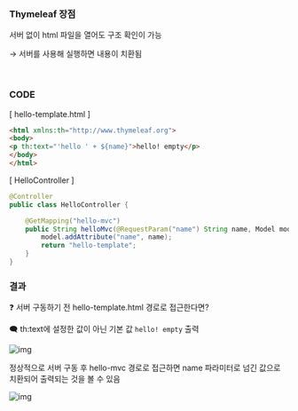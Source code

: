 ### Thymeleaf 장점 

서버 없이 html 파일을 열어도 구조 확인이 가능 

→ 서버를 사용해 실행하면 내용이 치환됨

<br>

### CODE 

[ hello-template.html ]

``` html
<html xmlns:th="http://www.thymeleaf.org">
<body>
<p th:text="'hello ' + ${name}">hello! empty</p>
</body>
</html>
``` 


[ HelloController ]

``` java
@Controller
public class HelloController {

    @GetMapping("hello-mvc")
    public String helloMvc(@RequestParam("name") String name, Model model) {
        model.addAttribute("name", name);
        return "hello-template";
    }
}
```


### 결과 


❓ 서버 구동하기 전 hello-template.html 경로로 접근한다면? 


🗨️ th:text에 설정한 값이 아닌 기본 값 `hello! empty` 출력


![img](https://postfiles.pstatic.net/MjAyNDA4MDlfMjEz/MDAxNzIzMTg2NTc2ODkz.ZDI8QaoH_M7iJc9dSyM6ZkrDqG-_TqSDvSrhmi1_HjAg.ztiOe9OGUEkkJg3N3OCvvPruJqfpHqL6ZK97onPOddog.PNG/image.png?type=w966) 


정상적으로 서버 구동 후 hello-mvc 경로로 접근하면 name 파라미터로 넘긴 값으로 치환되어 출력되는 것을 볼 수 있음

![img](https://postfiles.pstatic.net/MjAyNDA4MDlfMjIg/MDAxNzIzMTg2ODcwODAz.LarGPSKMobbYEK-9PT-2XrR7nYO2rDThPftNy4HEfBog.cvAXLWkKQd0ORJXe9WXfjlpaJWkTS0VUF6cFS6s0Lt4g.PNG/image.png?type=w966)
